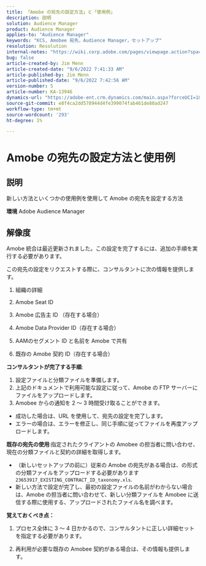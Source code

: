 ```yaml
---
title: 「Amobe の宛先の設定方法」と「使用例」
description: 説明
solution: Audience Manager
product: Audience Manager
applies-to: "Audience Manager"
keywords: "KCS, Amobee 宛先，Audience Manager，セットアップ"
resolution: Resolution
internal-notes: "https://wiki.corp.adobe.com/pages/viewpage.action?spaceKey=MCPI&title=Turn+Amobee+-+AAM+Destination"
bug: false
article-created-by: Jim Menn
article-created-date: "9/6/2022 7:41:33 AM"
article-published-by: Jim Menn
article-published-date: "9/6/2022 7:42:56 AM"
version-number: 5
article-number: KA-13946
dynamics-url: "https://adobe-ent.crm.dynamics.com/main.aspx?forceUCI=1&pagetype=entityrecord&etn=knowledgearticle&id=1aac9553-b72d-ed11-9db1-0022480866ad"
source-git-commit: e8f4ca2dd578944d4fe399074fab461de88ad247
workflow-type: tm+mt
source-wordcount: '293'
ht-degree: 1%

---
```


# Amobe の宛先の設定方法と使用例

## 説明


新しい方法といくつかの使用例を使用して Amobe の宛先を設定する方法

<b>環境</b>
Adobe Audience Manager


## 解像度


Amobe 統合は最近更新されました。この設定を完了するには、追加の手順を実行する必要があります。

この宛先の設定をリクエストする際に、コンサルタントに次の情報を提供します。

1. 組織の詳細

2. Amobe Seat ID

3. Amobe 広告主 ID （存在する場合）

4. Amobe Data Provider ID（存在する場合）

5. AAMのセグメント ID と名前を Amobe で共有

6. 既存の Amobe 契約 ID（存在する場合）

<b>コンサルタントが完了する手順</b>:

1. 設定ファイルと分類ファイルを準備します。
2. 上記のドキュメントで利用可能な設定に従って、Amobe の FTP サーバーにファイルをアップロードします。
3. Amobee からの通知を 2 ～ 3 時間受け取ることができます。


- 成功した場合は、URL を使用して、宛先の設定を完了します。
- エラーの場合は、エラーを修正し、同じ手順に従ってファイルを再度アップロードします。


<b>既存の宛先の使用</b>:指定されたクライアントの Amobee の担当者に問い合わせ、現在の分類ファイルと契約の詳細を取得します。

- （新しいセットアップの前に）従来の Amobe の宛先がある場合は、の形式の分類ファイルをアップロードする必要があります `23653917_EXISTING_CONTRACT_ID_taxonomy.xls`.
- 新しい方法で設定が完了し、最初の設定ファイルの名前がわからない場合は、Amobe の担当者に問い合わせて、新しい分類ファイルを Amobee に送信する際に使用する、アップロードされたファイル名を調べます。


<b>覚えておくべき点：</b>

1. プロセス全体に 3 ～ 4 日かかるので、コンサルタントに正しい詳細セットを指定する必要があります。

2. 再利用が必要な既存の Amobee 契約がある場合は、その情報も提供します。
